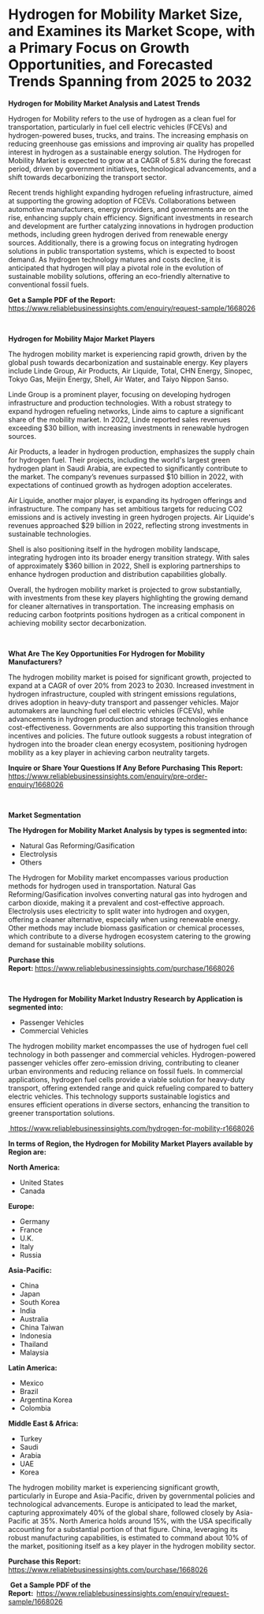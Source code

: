<p><h1>Hydrogen for Mobility Market Size, and Examines its Market Scope, with a Primary Focus on Growth Opportunities, and Forecasted Trends Spanning from 2025 to 2032</h1></p><p><strong>Hydrogen for Mobility Market Analysis and Latest Trends</strong></p>
<p><p>Hydrogen for Mobility refers to the use of hydrogen as a clean fuel for transportation, particularly in fuel cell electric vehicles (FCEVs) and hydrogen-powered buses, trucks, and trains. The increasing emphasis on reducing greenhouse gas emissions and improving air quality has propelled interest in hydrogen as a sustainable energy solution. The Hydrogen for Mobility Market is expected to grow at a CAGR of 5.8% during the forecast period, driven by government initiatives, technological advancements, and a shift towards decarbonizing the transport sector.</p><p>Recent trends highlight expanding hydrogen refueling infrastructure, aimed at supporting the growing adoption of FCEVs. Collaborations between automotive manufacturers, energy providers, and governments are on the rise, enhancing supply chain efficiency. Significant investments in research and development are further catalyzing innovations in hydrogen production methods, including green hydrogen derived from renewable energy sources. Additionally, there is a growing focus on integrating hydrogen solutions in public transportation systems, which is expected to boost demand. As hydrogen technology matures and costs decline, it is anticipated that hydrogen will play a pivotal role in the evolution of sustainable mobility solutions, offering an eco-friendly alternative to conventional fossil fuels.</p></p>
<p><strong>Get a Sample PDF of the Report:&nbsp;</strong> <a href="https://www.reliablebusinessinsights.com/enquiry/request-sample/1668026?utm_campaign=2808&utm_medium=2&utm_source=Github&utm_content=ia&utm_term=18042025&utm_id=hydrogen-for-mobility">https://www.reliablebusinessinsights.com/enquiry/request-sample/1668026</a></p>
<p>&nbsp;</p>
<p><strong>Hydrogen for Mobility Major Market Players</strong></p>
<p><p>The hydrogen mobility market is experiencing rapid growth, driven by the global push towards decarbonization and sustainable energy. Key players include Linde Group, Air Products, Air Liquide, Total, CHN Energy, Sinopec, Tokyo Gas, Meijin Energy, Shell, Air Water, and Taiyo Nippon Sanso.</p><p>Linde Group is a prominent player, focusing on developing hydrogen infrastructure and production technologies. With a robust strategy to expand hydrogen refueling networks, Linde aims to capture a significant share of the mobility market. In 2022, Linde reported sales revenues exceeding $30 billion, with increasing investments in renewable hydrogen sources.</p><p>Air Products, a leader in hydrogen production, emphasizes the supply chain for hydrogen fuel. Their projects, including the world's largest green hydrogen plant in Saudi Arabia, are expected to significantly contribute to the market. The company’s revenues surpassed $10 billion in 2022, with expectations of continued growth as hydrogen adoption accelerates.</p><p>Air Liquide, another major player, is expanding its hydrogen offerings and infrastructure. The company has set ambitious targets for reducing CO2 emissions and is actively investing in green hydrogen projects. Air Liquide's revenues approached $29 billion in 2022, reflecting strong investments in sustainable technologies.</p><p>Shell is also positioning itself in the hydrogen mobility landscape, integrating hydrogen into its broader energy transition strategy. With sales of approximately $360 billion in 2022, Shell is exploring partnerships to enhance hydrogen production and distribution capabilities globally.</p><p>Overall, the hydrogen mobility market is projected to grow substantially, with investments from these key players highlighting the growing demand for cleaner alternatives in transportation. The increasing emphasis on reducing carbon footprints positions hydrogen as a critical component in achieving mobility sector decarbonization.</p></p>
<p>&nbsp;</p>
<p><strong>What Are The Key Opportunities For Hydrogen for Mobility Manufacturers?</strong></p>
<p><p>The hydrogen mobility market is poised for significant growth, projected to expand at a CAGR of over 20% from 2023 to 2030. Increased investment in hydrogen infrastructure, coupled with stringent emissions regulations, drives adoption in heavy-duty transport and passenger vehicles. Major automakers are launching fuel cell electric vehicles (FCEVs), while advancements in hydrogen production and storage technologies enhance cost-effectiveness. Governments are also supporting this transition through incentives and policies. The future outlook suggests a robust integration of hydrogen into the broader clean energy ecosystem, positioning hydrogen mobility as a key player in achieving carbon neutrality targets.</p></p>
<p><strong>Inquire or Share Your Questions If Any Before Purchasing This Report:</strong> <a href="https://www.reliablebusinessinsights.com/enquiry/pre-order-enquiry/1668026?utm_campaign=2808&utm_medium=2&utm_source=Github&utm_content=ia&utm_term=18042025&utm_id=hydrogen-for-mobility">https://www.reliablebusinessinsights.com/enquiry/pre-order-enquiry/1668026</a></p>
<p>&nbsp;</p>
<p><strong>Market Segmentation</strong></p>
<p><strong>The Hydrogen for Mobility Market Analysis by types is segmented into:</strong></p>
<p><ul><li>Natural Gas Reforming/Gasification</li><li>Electrolysis</li><li>Others</li></ul></p>
<p><p>The Hydrogen for Mobility market encompasses various production methods for hydrogen used in transportation. Natural Gas Reforming/Gasification involves converting natural gas into hydrogen and carbon dioxide, making it a prevalent and cost-effective approach. Electrolysis uses electricity to split water into hydrogen and oxygen, offering a cleaner alternative, especially when using renewable energy. Other methods may include biomass gasification or chemical processes, which contribute to a diverse hydrogen ecosystem catering to the growing demand for sustainable mobility solutions.</p></p>
<p><strong>Purchase this Report:&nbsp;</strong><a href="https://www.reliablebusinessinsights.com/purchase/1668026?utm_campaign=2808&utm_medium=2&utm_source=Github&utm_content=ia&utm_term=18042025&utm_id=hydrogen-for-mobility">https://www.reliablebusinessinsights.com/purchase/1668026</a></p>
<p>&nbsp;</p>
<p><strong>The Hydrogen for Mobility Market Industry Research by Application is segmented into:</strong></p>
<p><ul><li>Passenger Vehicles</li><li>Commercial Vehicles</li></ul></p>
<p><p>The hydrogen mobility market encompasses the use of hydrogen fuel cell technology in both passenger and commercial vehicles. Hydrogen-powered passenger vehicles offer zero-emission driving, contributing to cleaner urban environments and reducing reliance on fossil fuels. In commercial applications, hydrogen fuel cells provide a viable solution for heavy-duty transport, offering extended range and quick refueling compared to battery electric vehicles. This technology supports sustainable logistics and ensures efficient operations in diverse sectors, enhancing the transition to greener transportation solutions.</p></p>
<p><a href="https://www.reliablebusinessinsights.com/hydrogen-for-mobility-r1668026?utm_campaign=2808&utm_medium=2&utm_source=Github&utm_content=ia&utm_term=18042025&utm_id=hydrogen-for-mobility">&nbsp;https://www.reliablebusinessinsights.com/hydrogen-for-mobility-r1668026</a></p>
<p><strong>In terms of Region, the Hydrogen for Mobility Market Players available by Region are:</strong></p>
<p>
    <p> <strong> North America: </strong>
        <ul>
            <li>United States</li>
            <li>Canada</li>
        </ul>
        </p> 
    <p> <strong> Europe: </strong>
        <ul>
            <li>Germany</li>
            <li>France</li>
            <li>U.K.</li>
            <li>Italy</li>
            <li>Russia</li>
        </ul>
        </p> 
    <p> <strong> Asia-Pacific: </strong>
        <ul>
            <li>China</li>
            <li>Japan</li>
            <li>South Korea</li>
            <li>India</li>
            <li>Australia</li>
            <li>China Taiwan</li>
            <li>Indonesia</li>
            <li>Thailand</li>
            <li>Malaysia</li>
        </ul>
        </p> 
    <p> <strong> Latin America: </strong>
        <ul>
            <li>Mexico</li>
            <li>Brazil</li>
            <li>Argentina Korea</li>
            <li>Colombia</li>
        </ul>
        </p> 
    <p> <strong> Middle East & Africa: </strong>
        <ul>
            <li>Turkey</li>
            <li>Saudi</li>
            <li>Arabia</li>
            <li>UAE</li>
            <li>Korea</li>
        </ul>
    </p>
    </p>
<p><p>The hydrogen mobility market is experiencing significant growth, particularly in Europe and Asia-Pacific, driven by governmental policies and technological advancements. Europe is anticipated to lead the market, capturing approximately 40% of the global share, followed closely by Asia-Pacific at 35%. North America holds around 15%, with the USA specifically accounting for a substantial portion of that figure. China, leveraging its robust manufacturing capabilities, is estimated to command about 10% of the market, positioning itself as a key player in the hydrogen mobility sector.</p></p>
<p><strong>Purchase this Report: </strong><a href="https://www.reliablebusinessinsights.com/purchase/1668026?utm_campaign=2808&utm_medium=2&utm_source=Github&utm_content=ia&utm_term=18042025&utm_id=hydrogen-for-mobility">https://www.reliablebusinessinsights.com/purchase/1668026</a></p>
<p>&nbsp;<strong>Get a Sample PDF of the Report:&nbsp;&nbsp;</strong><a href="https://www.reliablebusinessinsights.com/enquiry/request-sample/1668026?utm_campaign=2808&utm_medium=2&utm_source=Github&utm_content=ia&utm_term=18042025&utm_id=hydrogen-for-mobility">https://www.reliablebusinessinsights.com/enquiry/request-sample/1668026</a></p>
<p><strong></strong></p>
<p><p></p><p></p><p></p></p>